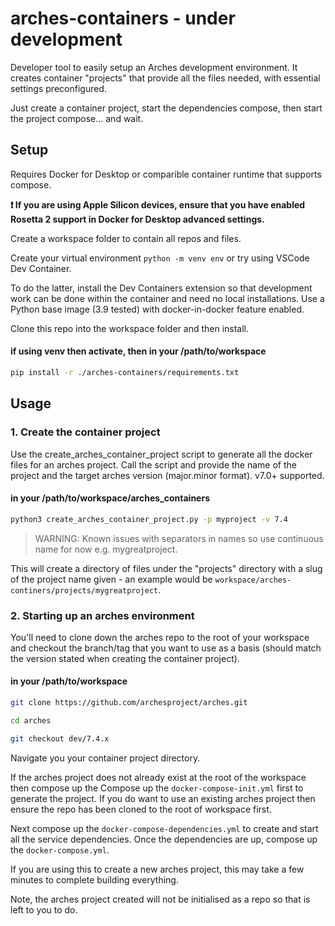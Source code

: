 # arches-containers - **under development**

Developer tool to easily setup an Arches development environment. It creates container "projects" that provide all the files needed, with essential settings preconfigured.

Just create a container project, start the dependencies compose, then start the project compose... and wait.

## Setup

Requires Docker for Desktop or comparible container runtime that supports compose.

**❗️ If you are using Apple Silicon devices, ensure that you have enabled Rosetta 2 support in Docker for Desktop advanced settings.**

Create a workspace folder to contain all repos and files.

Create your virtual environment `python -m venv env` or try using VSCode Dev Container.

To do the latter, install the Dev Containers extension so that development work can be done within the container and need no local installations. Use a Python base image (3.9 tested) with docker-in-docker feature enabled.

Clone this repo into the workspace folder and then install.

#### if using venv then activate, then in your /path/to/workspace
```sh
pip install -r ./arches-containers/requirements.txt 
```

## Usage

### 1. Create the container project
Use the create_arches_container_project script to generate all the docker files for an arches project. Call the script and provide the name of the project and the target arches version (major.minor format). v7.0+ supported.

#### in your /path/to/workspace/arches_containers
```sh
python3 create_arches_container_project.py -p myproject -v 7.4 
```
> WARNING: Known issues with separators in names so use continuous name for now e.g. mygreatproject.

This will create a directory of files under the "projects" directory with a slug of the project name given - an example would be `workspace/arches-continers/projects/mygreatproject`.


### 2. Starting up an arches environment

You'll need to clone down the arches repo to the root of your workspace and checkout the branch/tag that you want to use as a basis (should match the version stated when creating the container project).

#### in your /path/to/workspace
```sh
git clone https://github.com/archesproject/arches.git
```
```sh
cd arches
```
```sh
git checkout dev/7.4.x
```
Navigate you your container project directory.

If the arches project does not already exist at the root of the workspace then compose up the Compose up the `docker-compose-init.yml` first to generate the project. If you do want to use an existing arches project then ensure the repo has been cloned to the root of workspace first.

Next compose up the `docker-compose-dependencies.yml` to create and start all the service dependencies. Once the dependencies are up, compose up the `docker-compose.yml`.

If you are using this to create a new arches project, this may take a few minutes to complete building everything.

Note, the arches project created will not be initialised as a repo so that is left to you to do.

